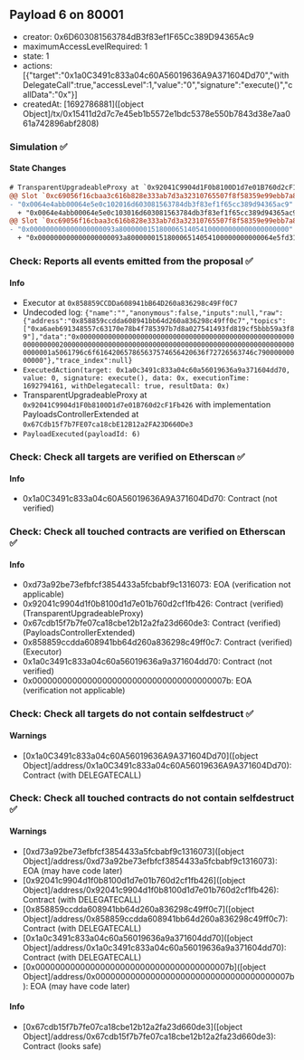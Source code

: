 ## Payload 6 on 80001

- creator: 0x6D603081563784dB3f83ef1F65Cc389D94365Ac9
- maximumAccessLevelRequired: 1
- state: 1
- actions: [{"target":"0x1a0C3491c833a04c60A56019636A9A371604Dd70","withDelegateCall":true,"accessLevel":1,"value":"0","signature":"execute()","callData":"0x"}]
- createdAt: [1692786881]([object Object]/tx/0x15411d2d7c7e45eb1b5572e1bdc5378e550b7843d38e7aa061a742896abf2808)

### Simulation :white_check_mark:

#### State Changes

```diff
# TransparentUpgradeableProxy at `0x92041C9904d1F0b8100D1d7e01B760d2cF1Fb426` with implementation PayloadsControllerExtended at `0x67Cdb15f7b7FE07ca18cbE12B12a2FA23D660De3`
@@ Slot `0xc69056f16cbaa3c616b828e333ab7d3a32310765507f8f58359e99ebb7a885f3` @@
- "0x0064e4abb00064e5e0c102016d603081563784db3f83ef1f65cc389d94365ac9"
  + "0x0064e4abb00064e5e0c103016d603081563784db3f83ef1f65cc389d94365ac9"
@@ Slot `0xc69056f16cbaa3c616b828e333ab7d3a32310765507f8f58359e99ebb7a885f4` @@
- "0x000000000000000000093a800000015180006514054100000000000000000000"
  + "0x000000000000000000093a800000015180006514054100000000000064e5fd31"
```

### Check: Reports all events emitted from the proposal :white_check_mark:

#### Info

- Executor at `0x858859CCDDa608941bB64D260a836298c49Ff0C7`
- Undecoded log: `{"name":"","anonymous":false,"inputs":null,"raw":{"address":"0x858859ccdda608941bb64d260a836298c49ff0c7","topics":["0xa6aeb691348557c63170e78b4f785397b7d8a027541493fd819cf5bbb59a3f89"],"data":"0x0000000000000000000000000000000000000000000000000000000000000020000000000000000000000000000000000000000000000000000000000000001a5061796c6f616420657865637574656420636f72726563746c79000000000000"},"trace_index":null}`
- `ExecutedAction(target: 0x1a0c3491c833a04c60a56019636a9a371604dd70, value: 0, signature: execute(), data: 0x, executionTime: 1692794161, withDelegatecall: true, resultData: 0x)`
- TransparentUpgradeableProxy at `0x92041C9904d1F0b8100D1d7e01B760d2cF1Fb426` with implementation PayloadsControllerExtended at `0x67Cdb15f7b7FE07ca18cbE12B12a2FA23D660De3`
- `PayloadExecuted(payloadId: 6)`

### Check: Check all targets are verified on Etherscan :white_check_mark:

#### Info

- 0x1a0C3491c833a04c60A56019636A9A371604Dd70: Contract (not verified)

### Check: Check all touched contracts are verified on Etherscan :white_check_mark:

#### Info

- 0xd73a92be73efbfcf3854433a5fcbabf9c1316073: EOA (verification not applicable)
- 0x92041c9904d1f0b8100d1d7e01b760d2cf1fb426: Contract (verified) (TransparentUpgradeableProxy)
- 0x67cdb15f7b7fe07ca18cbe12b12a2fa23d660de3: Contract (verified) (PayloadsControllerExtended)
- 0x858859ccdda608941bb64d260a836298c49ff0c7: Contract (verified) (Executor)
- 0x1a0c3491c833a04c60a56019636a9a371604dd70: Contract (not verified)
- 0x000000000000000000000000000000000000007b: EOA (verification not applicable)

### Check: Check all targets do not contain selfdestruct :white_check_mark:

#### Warnings

- [0x1a0C3491c833a04c60A56019636A9A371604Dd70]([object Object]/address/0x1a0C3491c833a04c60A56019636A9A371604Dd70): Contract (with DELEGATECALL)

### Check: Check all touched contracts do not contain selfdestruct :white_check_mark:

#### Warnings

- [0xd73a92be73efbfcf3854433a5fcbabf9c1316073]([object Object]/address/0xd73a92be73efbfcf3854433a5fcbabf9c1316073): EOA (may have code later)
- [0x92041c9904d1f0b8100d1d7e01b760d2cf1fb426]([object Object]/address/0x92041c9904d1f0b8100d1d7e01b760d2cf1fb426): Contract (with DELEGATECALL)
- [0x858859ccdda608941bb64d260a836298c49ff0c7]([object Object]/address/0x858859ccdda608941bb64d260a836298c49ff0c7): Contract (with DELEGATECALL)
- [0x1a0c3491c833a04c60a56019636a9a371604dd70]([object Object]/address/0x1a0c3491c833a04c60a56019636a9a371604dd70): Contract (with DELEGATECALL)
- [0x000000000000000000000000000000000000007b]([object Object]/address/0x000000000000000000000000000000000000007b): EOA (may have code later)

#### Info

- [0x67cdb15f7b7fe07ca18cbe12b12a2fa23d660de3]([object Object]/address/0x67cdb15f7b7fe07ca18cbe12b12a2fa23d660de3): Contract (looks safe)
